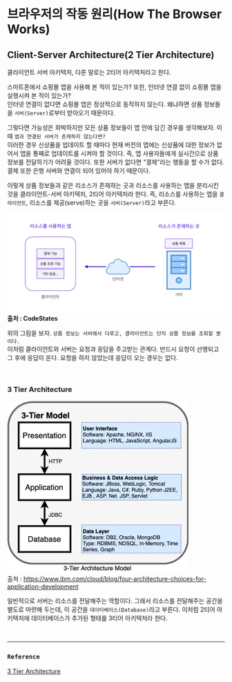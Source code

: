 # 브라우저의 작동 원리(How The Browser Works)

## Client-Server Architecture(2 Tier Architecture)
클라이언트 서버 아키텍처, 다른 말로는 2티어 아키텍처라고 한다.

스마트폰에서 쇼핑몰 앱을 사용해 본 적이 있는가? 또한, 인터넷 연결 없이 쇼핑몰 앱을 실행시켜 본 적이 있는가?  
인터넷 연결이 없다면 쇼핑몰 앱은 정상적으로 동작하지 않는다. 왜냐하면 상품 정보들을 `서버(Server)`로부터 받아오기 때문이다.

그렇다면 가능성은 희박하지만 모든 상품 정보들이 앱 안에 담긴 경우를 생각해보자. 이 때 `앱과 연결된 서버가 존재하지 않는다면?`  
이러한 경우 신상품을 업데이트 할 때마다 현재 버전의 앱에는 신상품에 대한 정보가 없어서 앱을 통째로 업데이트를 시켜야 할 것이다.
즉, 앱 사용자들에게 실시간으로 상품 정보를 전달하기가 어려울 것이다. 또한 서버가 없다면 "결제"라는 행동을 할 수가 없다. 결제 또한 은행 서버와 연결이 되어 있어야 하기 때문이다.

이렇게 상품 정보들과 같은 리소스가 존재하는 곳과 리소스를 사용하는 앱을 분리시킨 것을 클라이언트-서버 아키텍처, 2티어 아키텍처라 한다.
즉, 리소스를 사용하는 앱을 `클라이언트`, 리소스를 제공(serve)하는 곳을 `서버(Server)`라고 부른다.

![img.png](img.png)
**출처 : CodeStates**

위의 그림을 보자. `상품 정보는 서버에서 다루고, 클라이언트는 단지 상품 정보를 조회할 뿐이다.`  
이처럼 클라이언트와 서버는 요청과 응답을 주고받는 관계다. 반드시 요청이 선행되고 그 후에 응답이 온다. 요청을 하지 않았는데 응답이 오는 경우는 없다.

<br>

### 3 Tier Architecture
![img_2.png](img_2.png)  
출처 : https://www.ibm.com/cloud/blog/four-architecture-choices-for-application-development

일반적으로 서버는 리소스를 전달해주는 역할이다. 그래서 리소스를 전달해주는 공간을 별도로 마련해 두는데,
이 공간을 `데이터베이스(Database)`라고 부른다. 이처럼 2티어 아키텍처에 데이터베이스가 추가된 형태를 3티어 아키텍처라 한다.




<br>

___
### `Reference`
[3 Tier Architecture][link]

[link]: https://www.ibm.com/kr-ko/cloud/learn/three-tier-architecture
